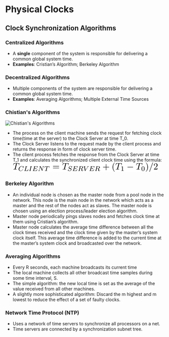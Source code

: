 # Physical Clocks
## Clock Synchronization Algorithms
### Centralized Algorithms
* A **single** component of the system is responsible for delivering a common global system time.
* **Examples**: Cristian’s Algorithm; Berkeley Algorithm
### Decentralized Algorithms
* Multiple components of the system are responsible for delivering a common global system time.
* **Examples**: Averaging Algorithms; Multiple External Time Sources
### Chistian's Algorithms
![Chistian's Algorithms](Images/Cristians_algorithm_illustration.png)
* The process on the client machine sends the request for fetching clock time(time at the server) to the Clock Server at time T_0.
* The Clock Server listens to the request made by the client process and returns the response in form of clock server time.
* The client process fetches the response from the Clock Server at time T_1 and calculates the synchronized client clock time using the formula: ![Chistian's Algorithms Latex](Images/quicklatex.com-787d0e5f924d43a3aea97d3c61c8163b_l3.svg)
### Berkeley Algorithm
*  An individual node is chosen as the master node from a pool node in the network. This node is the main node in the network which acts as a master and the rest of the nodes act as slaves. The master node is chosen using an election process/leader election algorithm.
*  Master node periodically pings slaves nodes and fetches clock time at them using Cristian’s algorithm.
*  Master node calculates the average time difference between all the clock times received and the clock time given by the master’s system clock itself. This average time difference is added to the current time at the master’s system clock and broadcasted over the network.
### Averaging Algorithms
* Every R seconds, each machine broadcasts its current time
* The local machine collects all other broadcast time samples during some time interval, S.
* The simple algorithm: the new local time is set as the average of the value received from all other machines.
* A slightly more sophisticated algorithm: Discard the m highest and m lowest to reduce the effect of a set of faulty clocks.
### Network Time Protocol (NTP)
* Uses a network of time servers to synchronize all processors on a net.
* Time servers are connected by a synchronization subnet tree.


